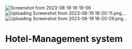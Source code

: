 ![Screenshot from 2023-08-19 18-19-56](https://github.com/RonG305/Hotel-Management/assets/106582548/950b9314-a1d0-49f3-b41a-629218feed8c)
![Uploading Screenshot from 2023-08-19 18-20-11.png…]()
![Uploading Screenshot from 2023-08-19 18-20-29.png…]()
# Hotel-Management system
